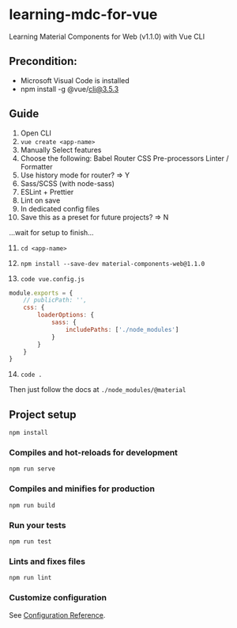 # learning-mdc-for-vue
Learning Material Components for Web (v1.1.0) with Vue CLI

## Precondition:
- Microsoft Visual Code is installed
- npm install -g @vue/cli@3.5.3

## Guide
1. Open CLI
2. ```vue create <app-name>```
3. Manually Select features
4. Choose the following:
	Babel
	Router
	CSS Pre-processors
	Linter / Formatter
5. Use history mode for router? => Y
6. Sass/SCSS (with node-sass)
7. ESLint + Prettier
8. Lint on save
9. In dedicated config files
10. Save this as a preset for future projects? => N

...wait for setup to finish...

11. ```cd <app-name>```
12. ```npm install --save-dev material-components-web@1.1.0```

13. ```code vue.config.js```
```js
module.exports = {
    // publicPath: '',
    css: {
        loaderOptions: {
            sass: {
                includePaths: ['./node_modules']
            }
        }
    }
}
```

14. ```code .```

Then just follow the docs at ```./node_modules/@material```


## Project setup
```
npm install
```

### Compiles and hot-reloads for development
```
npm run serve
```

### Compiles and minifies for production
```
npm run build
```

### Run your tests
```
npm run test
```

### Lints and fixes files
```
npm run lint
```

### Customize configuration
See [Configuration Reference](https://cli.vuejs.org/config/).
